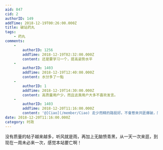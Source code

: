 ```yaml
---
aid: 847
cid: 2
authorID: 149
addTime: 2018-12-19T00:26:00.000Z
title: 破站药丸
tags:
    - 药丸
comments:
    -
        authorID: 1256
        addTime: 2018-12-19T02:32:00.000Z
        content: 还是要学习一个，提高姿势水平
    -
        authorID: 1403
        addTime: 2018-12-19T12:40:00.000Z
        content: 水分多了一點
    -
        authorID: 1
        addTime: 2018-12-19T14:30:00.000Z
        content: 高质量用户少，而且这类用户大多不喜欢发言。
    -
        authorID: 1403
        addTime: 2018-12-20T11:16:00.000Z
        content: '@[Ciao](/member/Ciao) 走少而精的路挺好。不會惹來共匪爆破，同時管理量也不會太重'
date: 2018-12-20T11:16:00.000Z
category: 时政
---
```


没有质量的帖子越来越多，听风就是雨，再加上无脑愤青黑，从一天一次来逛，到现在一周未必来一次，感觉本站要亡啊！
